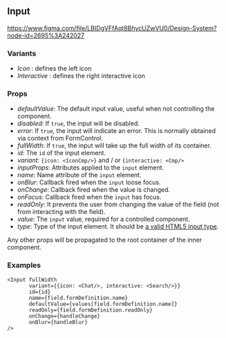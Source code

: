 ## Input 

https://www.figma.com/file/LBIDgVFfAqt8BhycUZwVU0/Design-System?node-id=2695%3A242027

### Variants

- *Icon* : defines the left icon 
- *Interactive* : defines the right interactive icon

### Props

- *defaultValue*: The default input value, useful when not controlling the component.
- *disabled*: If `true`, the input will be disabled.
- *error*: If `true`, the input will indicate an error. This is normally obtained via context from FormControl.
- *fullWidth*: If `true`, the input will take up the full width of its container.
- *id*: The `id` of the input element.
- *variant*: `{icon: <IconCmp/>}` and / or `{interactive: <Cmp/>`
- *inputProps*: Attributes applied to the `input` element.
- *name*: Name attribute of the `input` element.
- *onBlur*: Callback fired when the `input` loose focus.
- *onChange*: Callback fired when the value is changed.
- *onFocus*: Callback fired when the `input` has focus.
- *readOnly*: It prevents the user from changing the value of the field (not from interacting with the field).
- *value*: The `input` value, required for a controlled component.
- *type*: Type of the input element. It should be [a valid HTML5 input type](https://developer.mozilla.org/en-US/docs/Web/HTML/Element/input#Form_%3Cinput%3E_types).

Any other props will be propagated to the root container of the inner component. 

### Examples

``` 
<Input fullWidth
       variant={{icon: <Chat/>, interactive: <Search/>}}
       id={id}
       name={field.formDefinition.name}
       defaultValue={values[field.formDefinition.name]}
       readOnly={field.formDefinition.readOnly}
       onChange={handleChange}
       onBlur={handleBlur}
/>
```
